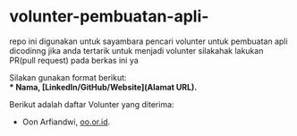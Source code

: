 # volunter-pembuatan-apli-
repo ini digunakan untuk sayambara pencari volunter untuk pembuatan apli dicodinng
jika anda tertarik untuk menjadi volunter silakahak lakukan PR(pull request) pada berkas ini ya <br>

Silakan gunakan format berikut:<br>
**\* Nama, [LinkedIn/GitHub/Website](Alamat URL).**  

Berikut adalah daftar Volunter yang diterima:
* Oon Arfiandwi, [oo.or.id](https://oo.or.id).
